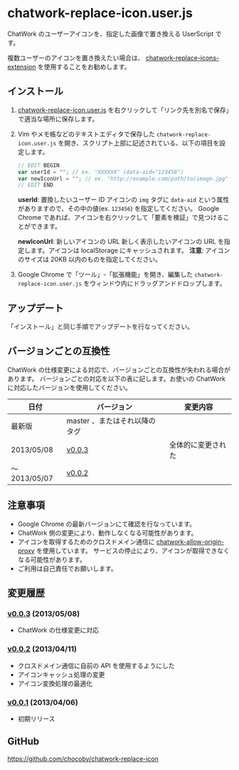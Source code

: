 # chatwork-replace-icon.user.js

ChatWork のユーザーアイコンを、指定した画像で置き換える UserScript です。

複数ユーザーのアイコンを置き換えたい場合は、 [chatwork-replace-icons-extension](https://github.com/chocoby/chatwork-replace-icons-extension) を使用することをお勧めします。

## インストール

1. [chatwork-replace-icon.user.js](https://github.com/chocoby/chatwork-replace-icon/raw/master/chatwork-replace-icon.user.js) を右クリックして「リンク先を別名で保存」で適当な場所に保存します。

2. Vim やメモ帳などのテキストエディタで保存した `chatwork-replace-icon.user.js` を開き、スクリプト上部に記述されている、以下の項目を設定します。

    ```js
    // EDIT BEGIN
    var userId = ""; // ex. "XXXXXX" (data-aid="123456")
    var newIconUrl = ""; // ex. "http://example.com/path/to/image.jpg"
    // EDIT END
    ```

    **userId**: 置換したいユーザー ID
      アイコンの `img` タグに `data-aid` という属性がありますので、その中の値(ex. `123456`) を指定してください。
      Google Chrome であれば、アイコンを右クリックして「要素を検証」で見つけることができます。

    **newIconUrl**: 新しいアイコンの URL
      新しく表示したいアイコンの URL を指定します。アイコンは localStorage にキャッシュされます。
      **注意**: アイコンのサイズは 20KB 以内のものを指定してください。

3. Google Chrome で「ツール」-「拡張機能」を開き、編集した `chatwork-replace-icon.user.js` をウィンドウ内にドラッグアンドドロップします。

## アップデート

「インストール」と同じ手順でアップデートを行なってください。

## バージョンごとの互換性

ChatWork の仕様変更による対応で、バージョンごとの互換性が失われる場合があります。
バージョンごとの対応を以下の表に記します。お使いの ChatWork に対応したバージョンを使用してください。

|日付|バージョン|変更内容|
|----|----------|--------|
|最新版|master 、またはそれ以降のタグ||
|2013/05/08|[v0.0.3](https://github.com/chocoby/chatwork-replace-icon/tree/v0.0.3)|全体的に変更された|
|～2013/05/07|[v0.0.2](https://github.com/chocoby/chatwork-replace-icon/tree/v0.0.2)||

## 注意事項

* Google Chrome の最新バージョンにて確認を行なっています。
* ChatWork 側の変更により、動作しなくなる可能性があります。
* アイコンを取得するためのクロスドメイン通信に [chatwork-allow-origin-proxy](https://github.com/chocoby/chatwork-allow-origin-proxy) を使用しています。
  サービスの停止により、アイコンが取得できなくなる可能性があります。
* ご利用は自己責任でお願いします。

## 変更履歴

### [v0.0.3](https://github.com/chocoby/chatwork-replace-icon/tree/v0.0.3) (2013/05/08)

* ChatWork の仕様変更に対応

### [v0.0.2](https://github.com/chocoby/chatwork-replace-icon/tree/v0.0.2) (2013/04/11)

* クロスドメイン通信に自前の API を使用するようにした
* アイコンキャッシュ処理の変更
* アイコン変換処理の最適化

### [v0.0.1](https://github.com/chocoby/chatwork-replace-icon/tree/v0.0.1) (2013/04/06)

* 初期リリース

## GitHub

https://github.com/chocoby/chatwork-replace-icon
